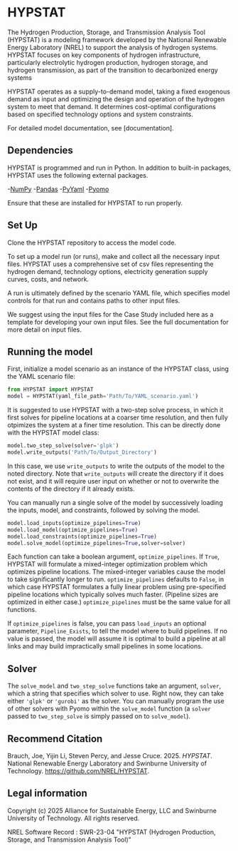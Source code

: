 # HYPSTAT

The Hydrogen Production, Storage, and Transmission Analysis Tool (HYPSTAT) is a modeling framework developed by the National Renewable Energy Laboratory (NREL) to support the analysis of hydrogen systems. HYPSTAT focuses on key components of hydrogen infrastructure, particularly electrolytic hydrogen production, hydrogen storage, and hydrogen transmission, as part of the transition to decarbonized energy systems

HYPSTAT operates as a supply-to-demand model, taking a fixed exogenous demand as input and optimizing the design and operation of the hydrogen system to meet that demand. It determines cost-optimal configurations based on specified technology options and system constraints.

For detailed model documentation, see [documentation].

## Dependencies

HYPSTAT is programmed and run in Python. In addition to built-in packages, HYPSTAT uses the following external packages.

-[NumPy](https://numpy.org/)
-[Pandas](https://pandas.pydata.org/)
-[PyYaml](https://pypi.org/project/PyYAML/)
-[Pyomo](https://www.pyomo.org/)

Ensure that these are installed for HYPSTAT to run properly.

## Set Up

Clone the HYPSTAT repository to access the model code. 

To set up a model run (or runs), make and collect all the necessary input files. HYPSTAT uses a comprehensive set of csv files representing the hydrogen demand, technology options, electricity generation supply curves, costs, and network.

A run is ultimately defined by the scenario YAML file, which specifies model controls for that run and contains paths to other input files.

We suggest using the input files for the Case Study included here as a template for developing your own input files. See the full documentation for more detail on input files.

## Running the model

First, initialize a model scenario as an instance of the HYPSTAT class, using the YAML scenario file:

```python
from HYPSTAT import HYPSTAT
model = HYPSTAT(yaml_file_path='Path/To/YAML_scenario.yaml')
```

It is suggested to use HYPSTAT with a two-step solve process, in which it first solves for pipeline locations at a coarser time resolution, and then fully otpimizes the system at a finer time resolution. This can be directly done with the HYPSTAT model class:
```python
model.two_step_solve(solver='glpk')
model.write_outputs('Path/To/Output_Directory')
```

In this case, we use `write_outputs` to write the outputs of the model to the noted directory. Note that `write_outputs` will create the directory if it does not exist, and it will require user input on whether or not to overwrite the contents of the directory if it already exists.

You can manually run a single solve of the model by successively loading the inputs, model, and constraints, followed by solving the model. 
```python
model.load_inputs(optimize_pipelines=True)
model.load_model(optimize_pipelines=True)
model.load_constraints(optimize_pipelines=True)
model.solve_model(optimize_pipelines=True,solver=solver)
```

Each function can take a boolean argument, `optimize_pipelines`. If `True`, HYPSTAT will formulate a mixed-integer optimization problem which optimizes pipeline locations. The mixed-integer variables cause the model to take significantly longer to run. `optimize_pipelines` defaults to `False`, in which case HYPSTAT formulates a fully linear problem using pre-specified pipeline locations which typically solves much faster. (Pipeline sizes are optimized in either case.) `optimize_pipelines` must be the same value for all functions. 

If `optimize_pipelines` is false, you can pass `load_inputs` an optional parameter, `Pipeline_Exists`, to tell the model where to build pipelines. If no value is passed, the model will assume it is optimal to build a pipeline at all links and may build impractically small pipelines in some locations.

## Solver

The `solve_model` and `two_step_solve` functions take an argument, `solver`, which a string that specifies which solver to use. Right now, they can take either `'glpk'` or `'gurobi'` as the solver. You can manually program the use of other solvers with Pyomo within the `solve_model` function (a `solver` passed to `two_step_solve` is simply passed on to `solve_model`).

## Recommend Citation
Brauch, Joe, Yijin Li, Steven Percy, and Jesse Cruce. 2025. *HYPSTAT*. National Renewable Energy Laboratory and Swinburne University of Technology. https://github.com/NREL/HYPSTAT.

## Legal information
Copyright (c) 2025 Alliance for Sustainable Energy, LLC and Swinburne University of Technology. All rights reserved.

NREL Software Record : SWR-23-04 "HYPSTAT (Hydrogen Production, Storage, and Transmission Analysis Tool)"
